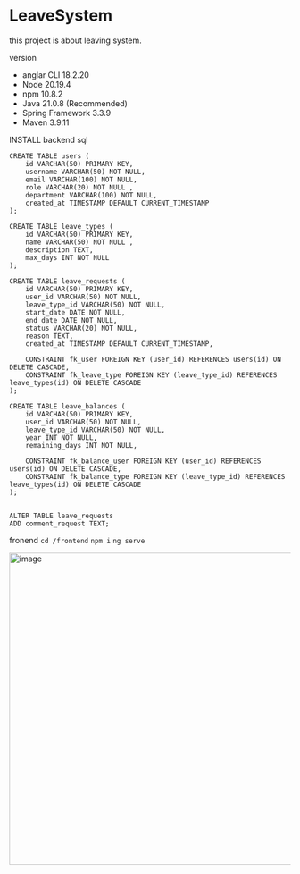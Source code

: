 # LeaveSystem

this project is about leaving system.

version
- anglar CLI 18.2.20
- Node 20.19.4
- npm 10.8.2
- Java 21.0.8 (Recommended)
- Spring Framework 3.3.9
- Maven 3.9.11

INSTALL
backend sql
``` 
CREATE TABLE users (
    id VARCHAR(50) PRIMARY KEY,
    username VARCHAR(50) NOT NULL,
    email VARCHAR(100) NOT NULL,
    role VARCHAR(20) NOT NULL ,
    department VARCHAR(100) NOT NULL,
    created_at TIMESTAMP DEFAULT CURRENT_TIMESTAMP
);

CREATE TABLE leave_types (
    id VARCHAR(50) PRIMARY KEY,
    name VARCHAR(50) NOT NULL ,
    description TEXT,
    max_days INT NOT NULL 
);

CREATE TABLE leave_requests (
    id VARCHAR(50) PRIMARY KEY,
    user_id VARCHAR(50) NOT NULL,
    leave_type_id VARCHAR(50) NOT NULL,
    start_date DATE NOT NULL,
    end_date DATE NOT NULL,
    status VARCHAR(20) NOT NULL,
    reason TEXT,
    created_at TIMESTAMP DEFAULT CURRENT_TIMESTAMP,

    CONSTRAINT fk_user FOREIGN KEY (user_id) REFERENCES users(id) ON DELETE CASCADE,
    CONSTRAINT fk_leave_type FOREIGN KEY (leave_type_id) REFERENCES leave_types(id) ON DELETE CASCADE
);

CREATE TABLE leave_balances (
    id VARCHAR(50) PRIMARY KEY,
    user_id VARCHAR(50) NOT NULL,
    leave_type_id VARCHAR(50) NOT NULL,
    year INT NOT NULL,
    remaining_days INT NOT NULL,

    CONSTRAINT fk_balance_user FOREIGN KEY (user_id) REFERENCES users(id) ON DELETE CASCADE,
    CONSTRAINT fk_balance_type FOREIGN KEY (leave_type_id) REFERENCES leave_types(id) ON DELETE CASCADE
);


```

```
ALTER TABLE leave_requests
ADD comment_request TEXT;

```
fronend
```cd /frontend```
```npm i```
```ng serve```


<img width="1047" height="559" alt="image" src="https://github.com/user-attachments/assets/f96f9ac6-9b70-4b42-a368-da364e7f0d58" />

